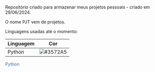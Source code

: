 Repositório criado para armazenar meus projetos pessoais - criado em 29/06/2024.

O nome PJT vem de projetos.

Linguagens usadas até o momento: 

| Linguagem | Cor      |
|-----------|----------|
| Python    | ![#3572A5](https://via.placeholder.com/15/3572A5/3572A5.png) |

<span style="color: #3572A5;">Python</span>
